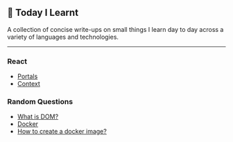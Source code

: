 ## 📝 Today I Learnt

A collection of concise write-ups on small things I learn day to day across a
variety of languages and technologies.

---

### React

- [Portals](React/Portals.md)
- [Context](React/Context.md)

### Random Questions

- [What is DOM?](Random/DOM.md)
- [Docker](Random/Docker.md)
- [How to create a docker image?](Random/DockerImage.md)
